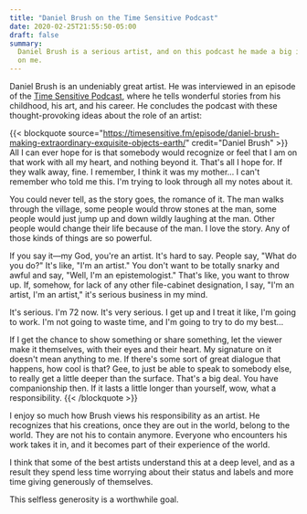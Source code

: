 ```yaml
---
title: "Daniel Brush on the Time Sensitive Podcast"
date: 2020-02-25T21:55:50-05:00
draft: false
summary:
  Daniel Brush is a serious artist, and on this podcast he made a big impression
  on me.
---
```


Daniel Brush is an undeniably great artist. He was interviewed in an episode of
the [Time Sensitive Podcast](https://timesensitive.fm), where he tells wonderful
stories from his childhood, his art, and his career. He concludes the podcast
with these thought-provoking ideas about the role of an artist:

{{< blockquote source="https://timesensitive.fm/episode/daniel-brush-making-extraordinary-exquisite-objects-earth/" credit="Daniel Brush" >}}
All I can ever hope for is that somebody would recognize or feel that I am on
that work with all my heart, and nothing beyond it. That's all I hope for. If
they walk away, fine. I remember, I think it was my mother… I can't remember who
told me this. I'm trying to look through all my notes about it.

You could never tell, as the story goes, the romance of it. The man walks
through the village, some people would throw stones at the man, some people
would just jump up and down wildly laughing at the man. Other people would
change their life because of the man. I love the story. Any of those kinds of
things are so powerful.

If you say it—my God, you're an artist. It's hard to say. People say, "What do
you do?" It's like, "I'm an artist." You don't want to be totally snarky and
awful and say, "Well, I'm an epistemologist." That's like, you want to throw up.
If, somehow, for lack of any other file-cabinet designation, I say, "I'm an
artist, I'm an artist," it's serious business in my mind.

It's serious. I'm 72 now. It's very serious. I get up and I treat it like, I'm
going to work. I'm not going to waste time, and I'm going to try to do my best…

If I get the chance to show something or share something, let the viewer make it
themselves, with their eyes and their heart. My signature on it doesn't mean
anything to me. If there's some sort of great dialogue that happens, how cool is
that? Gee, to just be able to speak to somebody else, to really get a little
deeper than the surface. That's a big deal. You have companionship then. If it
lasts a little longer than yourself, wow, what a responsibility.
{{< /blockquote >}}

I enjoy so much how Brush views his responsibility as an artist. He recognizes
that his creations, once they are out in the world, belong to the world. They
are not his to contain anymore. Everyone who encounters his work takes it in,
and it becomes part of their experience of the world.

I think that some of the best artists understand this at a deep level, and as a
result they spend less time worrying about their status and labels and more time
giving generously of themselves.

This selfless generosity is a worthwhile goal.
